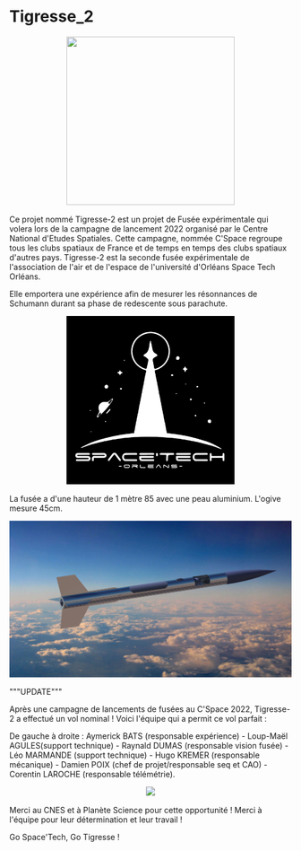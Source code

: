 # Tigresse_2

<p align="center">
  <img 
    width="300"
    height="300"
    src= "https://user-images.githubusercontent.com/91134895/166489776-2245a270-9077-4b85-b42e-8cfb9767e9eb.png"
  >
</p>

Ce projet nommé Tigresse-2 est un projet de Fusée expérimentale qui volera lors de la campagne de lancement 2022 organisé par le Centre National d'Etudes Spatiales. Cette campagne, nommée C'Space regroupe tous les clubs spatiaux de France et de temps en temps des clubs spatiaux d'autres pays. 
Tigresse-2 est la seconde fusée expérimentale de l'association de l'air et de l'espace de l'université d'Orléans Space Tech Orléans.

Elle emportera une expérience afin de mesurer les résonnances de Schumann durant sa phase de redescente sous parachute.

<p align="center">
  <img 
    width="300"
    height="300"
    src= "Logo Space'Tech-orleans.png"
  >
</p>
La fusée a d'une hauteur de 1 mètre 85 avec une peau aluminium. L'ogive mesure 45cm.
<p align="center">
  <img 
    src= "Tigresse-2_vue_artiste.png"
  >
</p>
"""UPDATE"""

Après une campagne de lancements de fusées au C'Space 2022, Tigresse-2 a effectué un vol nominal ! 
Voici l'équipe qui a permit ce vol parfait : 

</p>
De gauche à droite : Aymerick BATS (responsable expérience) - Loup-Maël AGULES(support technique) - Raynald DUMAS (responsable vision fusée) - Léo MARMANDE (support technique) - Hugo KREMER (responsable mécanique) - Damien POIX (chef de projet/responsable seq et CAO) - Corentin LAROCHE (responsable télémétrie).
<p align="center">
  <img 
    src= "IMG_3540.png"
  >
</p>

Merci au CNES et à Planète Science pour cette opportunité ! 
Merci à l'équipe pour leur détermination et leur travail ! 

Go Space'Tech, Go Tigresse !
